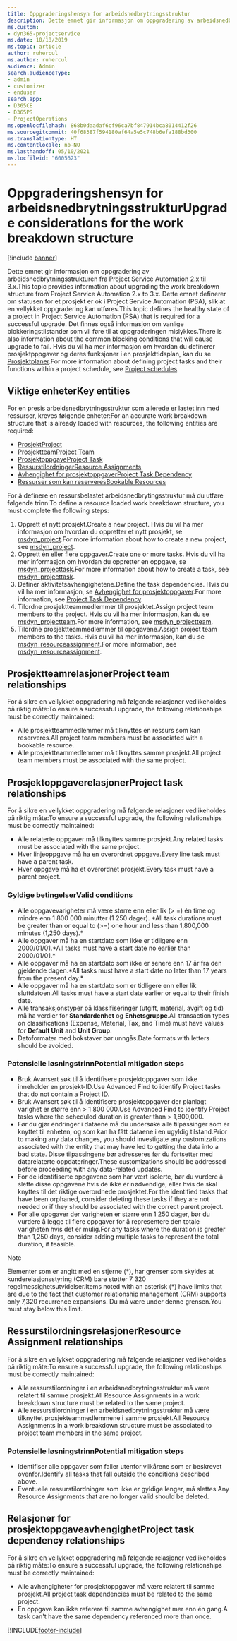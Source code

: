 ```yaml
---
title: Oppgraderingshensyn for arbeidsnedbrytningsstruktur
description: Dette emnet gir informasjon om oppgradering av arbeidsnedbrytningsstrukturen fra Project Service Automation 2.x til 3.x.
ms.custom:
- dyn365-projectservice
ms.date: 10/18/2019
ms.topic: article
author: ruhercul
ms.author: ruhercul
audience: Admin
search.audienceType:
- admin
- customizer
- enduser
search.app:
- D365CE
- D365PS
- ProjectOperations
ms.openlocfilehash: 868b0daadaf6cf96ca7bf847914bca8014412f26
ms.sourcegitcommit: 40f68387f594180af64a5e5c748b6efa188bd300
ms.translationtype: HT
ms.contentlocale: nb-NO
ms.lasthandoff: 05/10/2021
ms.locfileid: "6005623"
---
```

# <a name="upgrade-considerations-for-the-work-breakdown-structure"></a><span data-ttu-id="a3cb4-103">Oppgraderingshensyn for arbeidsnedbrytningsstruktur</span><span class="sxs-lookup"><span data-stu-id="a3cb4-103">Upgrade considerations for the work breakdown structure</span></span>

[!include [banner](../includes/psa-now-project-operations.md)]

<span data-ttu-id="a3cb4-104">Dette emnet gir informasjon om oppgradering av arbeidsnedbrytningsstrukturen fra Project Service Automation 2.x til 3.x.</span><span class="sxs-lookup"><span data-stu-id="a3cb4-104">This topic provides information about upgrading the work breakdown structure from Project Service Automation 2.x to 3.x.</span></span> <span data-ttu-id="a3cb4-105">Dette emnet definerer om statusen for et prosjekt er ok i Project Service Automation (PSA), slik at en vellykket oppgradering kan utføres.</span><span class="sxs-lookup"><span data-stu-id="a3cb4-105">This topic defines the healthy state of a project in Project Service Automation (PSA) that is required for a successful upgrade.</span></span> <span data-ttu-id="a3cb4-106">Det finnes også informasjon om vanlige blokkeringstilstander som vil føre til at oppgraderingen mislykkes.</span><span class="sxs-lookup"><span data-stu-id="a3cb4-106">There is also information about the common blocking conditions that will cause upgrade to fail.</span></span> <span data-ttu-id="a3cb4-107">Hvis du vil ha mer informasjon om hvordan du definerer prosjektpppgaver og deres funksjoner i en prosjekttidsplan, kan du se [Prosjektplaner](project-creating.md).</span><span class="sxs-lookup"><span data-stu-id="a3cb4-107">For more information about defining project tasks and their functions within a project schedule, see [Project schedules](project-creating.md).</span></span>

## <a name="key-entities"></a><span data-ttu-id="a3cb4-108">Viktige enheter</span><span class="sxs-lookup"><span data-stu-id="a3cb4-108">Key entities</span></span>
<span data-ttu-id="a3cb4-109">For en presis arbeidsnedbrytningsstruktur som allerede er lastet inn med ressurser, kreves følgende enheter:</span><span class="sxs-lookup"><span data-stu-id="a3cb4-109">For an accurate work breakdown structure that is already loaded with resources, the following entities are required:</span></span>

- [<span data-ttu-id="a3cb4-110">Prosjekt</span><span class="sxs-lookup"><span data-stu-id="a3cb4-110">Project</span></span>](/dynamics365/customerengagement/on-premises/developer/entities/msdyn_project)
- [<span data-ttu-id="a3cb4-111">Prosjektteam</span><span class="sxs-lookup"><span data-stu-id="a3cb4-111">Project Team</span></span>](/dynamics365/customerengagement/on-premises/developer/entities/msdyn_projectteam)
- [<span data-ttu-id="a3cb4-112">Prosjektoppgave</span><span class="sxs-lookup"><span data-stu-id="a3cb4-112">Project Task</span></span>](/dynamics365/customerengagement/on-premises/developer/entities/msdyn_projecttask)
- [<span data-ttu-id="a3cb4-113">Ressurstilordninger</span><span class="sxs-lookup"><span data-stu-id="a3cb4-113">Resource Assignments</span></span>](/dynamics365/customerengagement/on-premises/developer/entities/msdyn_resourceassignment)
- [<span data-ttu-id="a3cb4-114">Avhengighet for prosjektoppgaver</span><span class="sxs-lookup"><span data-stu-id="a3cb4-114">Project Task Dependency</span></span>](/dynamics365/customerengagement/on-premises/developer/entities/msdyn_projecttaskdependency)
- [<span data-ttu-id="a3cb4-115">Ressurser som kan reserveres</span><span class="sxs-lookup"><span data-stu-id="a3cb4-115">Bookable Resources</span></span>](/dynamics365/customerengagement/on-premises/developer/entities/bookableresource)

<span data-ttu-id="a3cb4-116">For å definere en ressursbelastet arbeidsnedbrytingsstruktur må du utføre følgende trinn:</span><span class="sxs-lookup"><span data-stu-id="a3cb4-116">To define a resource loaded work breakdown structure, you must complete the following steps:</span></span>

1. <span data-ttu-id="a3cb4-117">Opprett et nytt prosjekt.</span><span class="sxs-lookup"><span data-stu-id="a3cb4-117">Create a new project.</span></span> <span data-ttu-id="a3cb4-118">Hvis du vil ha mer informasjon om hvordan du oppretter et nytt prosjekt, se [msdyn_project](/dynamics365/customerengagement/on-premises/developer/entities/msdyn_project).</span><span class="sxs-lookup"><span data-stu-id="a3cb4-118">For more information about how to create a new project, see [msdyn_project](/dynamics365/customerengagement/on-premises/developer/entities/msdyn_project).</span></span>
2. <span data-ttu-id="a3cb4-119">Opprett én eller flere oppgaver.</span><span class="sxs-lookup"><span data-stu-id="a3cb4-119">Create one or more tasks.</span></span> <span data-ttu-id="a3cb4-120">Hvis du vil ha mer informasjon om hvordan du oppretter en oppgave, se [msdyn_projecttask](/dynamics365/customerengagement/on-premises/developer/entities/msdyn_projecttask).</span><span class="sxs-lookup"><span data-stu-id="a3cb4-120">For more information about how to create a task, see [msdyn_projecttask](/dynamics365/customerengagement/on-premises/developer/entities/msdyn_projecttask).</span></span>
3. <span data-ttu-id="a3cb4-121">Definer aktivitetsavhengighetene.</span><span class="sxs-lookup"><span data-stu-id="a3cb4-121">Define the task dependencies.</span></span> <span data-ttu-id="a3cb4-122">Hvis du vil ha mer informasjon, se [Avhengighet for prosjektoppgaver](/dynamics365/customerengagement/on-premises/developer/entities/msdyn_projecttaskdependency).</span><span class="sxs-lookup"><span data-stu-id="a3cb4-122">For more information, see [Project Task Dependency](/dynamics365/customerengagement/on-premises/developer/entities/msdyn_projecttaskdependency).</span></span>
4. <span data-ttu-id="a3cb4-123">Tilordne prosjektteammedlemmer til prosjektet.</span><span class="sxs-lookup"><span data-stu-id="a3cb4-123">Assign project team members to the project.</span></span> <span data-ttu-id="a3cb4-124">Hvis du vil ha mer informasjon, kan du se [msdyn_projectteam](/dynamics365/customerengagement/on-premises/developer/entities/msdyn_projectteam).</span><span class="sxs-lookup"><span data-stu-id="a3cb4-124">For more information, see [msdyn_projectteam](/dynamics365/customerengagement/on-premises/developer/entities/msdyn_projectteam).</span></span>
5. <span data-ttu-id="a3cb4-125">Tilordne prosjektteammedlemmer til oppgavene.</span><span class="sxs-lookup"><span data-stu-id="a3cb4-125">Assign project team members to the tasks.</span></span> <span data-ttu-id="a3cb4-126">Hvis du vil ha mer informasjon, kan du se [msdyn_resourceassignment](/dynamics365/customerengagement/on-premises/developer/entities/msdyn_resourceassignment).</span><span class="sxs-lookup"><span data-stu-id="a3cb4-126">For more information, see [msdyn_resourceassignment](/dynamics365/customerengagement/on-premises/developer/entities/msdyn_resourceassignment).</span></span>

## <a name="project-team-relationships"></a><span data-ttu-id="a3cb4-127">Prosjektteamrelasjoner</span><span class="sxs-lookup"><span data-stu-id="a3cb4-127">Project team relationships</span></span>

<span data-ttu-id="a3cb4-128">For å sikre en vellykket oppgradering må følgende relasjoner vedlikeholdes på riktig måte:</span><span class="sxs-lookup"><span data-stu-id="a3cb4-128">To ensure a successful upgrade, the following relationships must be correctly maintained:</span></span>
- <span data-ttu-id="a3cb4-129">Alle prosjektteammedlemmer må tilknyttes en ressurs som kan reserveres.</span><span class="sxs-lookup"><span data-stu-id="a3cb4-129">All project team members must be associated with a bookable resource.</span></span>
- <span data-ttu-id="a3cb4-130">Alle prosjektteammedlemmer må tilknyttes samme prosjekt.</span><span class="sxs-lookup"><span data-stu-id="a3cb4-130">All project team members must be associated with the same project.</span></span> 

## <a name="project-task-relationships"></a><span data-ttu-id="a3cb4-131">Prosjektoppgaverelasjoner</span><span class="sxs-lookup"><span data-stu-id="a3cb4-131">Project task relationships</span></span>
<span data-ttu-id="a3cb4-132">For å sikre en vellykket oppgradering må følgende relasjoner vedlikeholdes på riktig måte:</span><span class="sxs-lookup"><span data-stu-id="a3cb4-132">To ensure a successful upgrade, the following relationships must be correctly maintained:</span></span>

- <span data-ttu-id="a3cb4-133">Alle relaterte oppgaver må tilknyttes samme prosjekt.</span><span class="sxs-lookup"><span data-stu-id="a3cb4-133">Any related tasks must be associated with the same project.</span></span>
- <span data-ttu-id="a3cb4-134">Hver linjeoppgave må ha en overordnet oppgave.</span><span class="sxs-lookup"><span data-stu-id="a3cb4-134">Every line task must have a parent task.</span></span>
- <span data-ttu-id="a3cb4-135">Hver oppgave må ha et overordnet prosjekt.</span><span class="sxs-lookup"><span data-stu-id="a3cb4-135">Every task must have a parent project.</span></span>

### <a name="valid-conditions"></a><span data-ttu-id="a3cb4-136">Gyldige betingelser</span><span class="sxs-lookup"><span data-stu-id="a3cb4-136">Valid conditions</span></span>

- <span data-ttu-id="a3cb4-137">Alle oppgavevarigheter må være større enn eller lik (> =) én time og mindre enn 1 800 000 minutter (1 250 dager). \*</span><span class="sxs-lookup"><span data-stu-id="a3cb4-137">All task durations must be greater than or equal to (>=) one hour and less than 1,800,000 minutes (1,250 days).\*</span></span>
- <span data-ttu-id="a3cb4-138">Alle oppgaver må ha en startdato som ikke er tidligere enn 2000/01/01.\*</span><span class="sxs-lookup"><span data-stu-id="a3cb4-138">All tasks must have a start date no earlier than 2000/01/01.\*</span></span>
- <span data-ttu-id="a3cb4-139">Alle oppgaver må ha en startdato som ikke er senere enn 17 år fra den gjeldende dagen.\*</span><span class="sxs-lookup"><span data-stu-id="a3cb4-139">All tasks must have a start date no later than 17 years from the present day.\*</span></span>
- <span data-ttu-id="a3cb4-140">Alle oppgaver må ha en startdato som er tidligere enn eller lik sluttdatoen.</span><span class="sxs-lookup"><span data-stu-id="a3cb4-140">All tasks must have a start date earlier or equal to their finish date.</span></span>
- <span data-ttu-id="a3cb4-141">Alle transaksjonstyper på klassifiseringer (utgift, material, avgift og tid) må ha verdier for **Standardenhet** og **Enhetsgruppe**.</span><span class="sxs-lookup"><span data-stu-id="a3cb4-141">All transaction types on classifications (Expense, Material, Tax, and Time) must have values for **Default Unit** and **Unit Group**.</span></span>
- <span data-ttu-id="a3cb4-142">Datoformater med bokstaver bør unngås.</span><span class="sxs-lookup"><span data-stu-id="a3cb4-142">Date formats with letters should be avoided.</span></span>

### <a name="potential-mitigation-steps"></a><span data-ttu-id="a3cb4-143">Potensielle løsningstrinn</span><span class="sxs-lookup"><span data-stu-id="a3cb4-143">Potential mitigation steps</span></span>
- <span data-ttu-id="a3cb4-144">Bruk Avansert søk til å identifisere prosjektoppgaver som ikke inneholder en prosjekt-ID.</span><span class="sxs-lookup"><span data-stu-id="a3cb4-144">Use Advanced Find to identify Project tasks that do not contain a Project ID.</span></span>
- <span data-ttu-id="a3cb4-145">Bruk Avansert søk til å identifisere prosjektoppgaver der planlagt varighet er større enn > 1 800 000.</span><span class="sxs-lookup"><span data-stu-id="a3cb4-145">Use Advanced Find to identify Project tasks where the scheduled duration is greater than > 1,800,000.</span></span>
- <span data-ttu-id="a3cb4-146">Før du gjør endringer i dataene må du undersøke alle tilpassinger som er knyttet til enheten, og som kan ha fått dataene i en ugyldig tilstand.</span><span class="sxs-lookup"><span data-stu-id="a3cb4-146">Prior to making any data changes, you should investigate any customizations associated with the entity that may have led to getting the data into a bad state.</span></span> <span data-ttu-id="a3cb4-147">Disse tilpassingene bør adresseres før du fortsetter med datarelaterte oppdateringer.</span><span class="sxs-lookup"><span data-stu-id="a3cb4-147">These customizations should be addressed before proceeding with any data-related updates.</span></span>
- <span data-ttu-id="a3cb4-148">For de identifiserte oppgavene som har vært isolerte, bør du vurdere å slette disse oppgavene hvis de ikke er nødvendige, eller hvis de skal knyttes til det riktige overordnede prosjektet.</span><span class="sxs-lookup"><span data-stu-id="a3cb4-148">For the identified tasks that have been orphaned, consider deleting these tasks if they are not needed or if they should be associated with the correct parent project.</span></span>
- <span data-ttu-id="a3cb4-149">For alle oppgaver der varigheten er større enn 1 250 dager, bør du vurdere å legge til flere oppgaver for å representere den totale varigheten hvis det er mulig.</span><span class="sxs-lookup"><span data-stu-id="a3cb4-149">For any tasks where the duration is greater than 1,250 days, consider adding multiple tasks to represent the total duration, if feasible.</span></span>

> [!NOTE]
> <span data-ttu-id="a3cb4-150">Elementer som er angitt med en stjerne (\*), har grenser som skyldes at kunderelasjonsstyring (CRM) bare støtter 7 320 regelmessighetsutvidelser.</span><span class="sxs-lookup"><span data-stu-id="a3cb4-150">Items noted with an asterisk (\*) have limits that are due to the fact that customer relationship management (CRM) supports only 7,320 recurrence expansions.</span></span> <span data-ttu-id="a3cb4-151">Du må være under denne grensen.</span><span class="sxs-lookup"><span data-stu-id="a3cb4-151">You must stay below this limit.</span></span>

## <a name="resource-assignment-relationships"></a><span data-ttu-id="a3cb4-152">Ressurstilordningsrelasjoner</span><span class="sxs-lookup"><span data-stu-id="a3cb4-152">Resource Assignment relationships</span></span>
<span data-ttu-id="a3cb4-153">For å sikre en vellykket oppgradering må følgende relasjoner vedlikeholdes på riktig måte:</span><span class="sxs-lookup"><span data-stu-id="a3cb4-153">To ensure a successful upgrade, the following relationships must be correctly maintained:</span></span>

- <span data-ttu-id="a3cb4-154">Alle ressurstilordninger i en arbeidsnedbrytningsstruktur må være relatert til samme prosjekt.</span><span class="sxs-lookup"><span data-stu-id="a3cb4-154">All Resource Assignments in a work breakdown structure must be related to the same project.</span></span>
- <span data-ttu-id="a3cb4-155">Alle ressurstilordninger i en arbeidsnedbrytningsstruktur må være tilknyttet prosjekteammedlemmene i samme prosjekt.</span><span class="sxs-lookup"><span data-stu-id="a3cb4-155">All Resource Assignments in a work breakdown structure must be associated to project team members in the same project.</span></span>

### <a name="potential-mitigation-steps"></a><span data-ttu-id="a3cb4-156">Potensielle løsningstrinn</span><span class="sxs-lookup"><span data-stu-id="a3cb4-156">Potential mitigation steps</span></span>
- <span data-ttu-id="a3cb4-157">Identifiser alle oppgaver som faller utenfor vilkårene som er beskrevet ovenfor.</span><span class="sxs-lookup"><span data-stu-id="a3cb4-157">Identify all tasks that fall outside the conditions described above.</span></span>  
- <span data-ttu-id="a3cb4-158">Eventuelle ressurstilordninger som ikke er gyldige lenger, må slettes.</span><span class="sxs-lookup"><span data-stu-id="a3cb4-158">Any Resource Assignments that are no longer valid should be deleted.</span></span>

## <a name="project-task-dependency-relationships"></a><span data-ttu-id="a3cb4-159">Relasjoner for prosjektoppgaveavhengighet</span><span class="sxs-lookup"><span data-stu-id="a3cb4-159">Project task dependency relationships</span></span>
<span data-ttu-id="a3cb4-160">For å sikre en vellykket oppgradering må følgende relasjoner vedlikeholdes på riktig måte:</span><span class="sxs-lookup"><span data-stu-id="a3cb4-160">To ensure a successful upgrade, the following relationships must be correctly maintained:</span></span>

- <span data-ttu-id="a3cb4-161">Alle avhengigheter for prosjektoppgaver må være relatert til samme prosjekt.</span><span class="sxs-lookup"><span data-stu-id="a3cb4-161">All project task dependencies must be related to the same project.</span></span>
- <span data-ttu-id="a3cb4-162">En oppgave kan ikke referere til samme avhengighet mer enn én gang.</span><span class="sxs-lookup"><span data-stu-id="a3cb4-162">A task can't have the same dependency referenced more than once.</span></span>


[!INCLUDE[footer-include](../includes/footer-banner.md)]